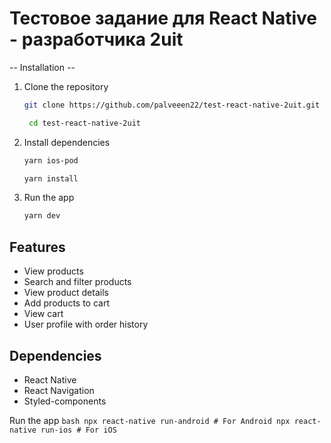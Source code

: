 # Тестовое задание для React Native - разработчика 2uit

-- Installation --

1. Clone the repository
    ```bash
    git clone https://github.com/palveeen22/test-react-native-2uit.git
    ```
   ```bash
    cd test-react-native-2uit
    ```

2. Install dependencies
    ```bash
    yarn ios-pod
    ```
    
    ```bash
    yarn install
    ```
3. Run the app
    ```bash
    yarn dev
    ```

## Features

- View products
- Search and filter products
- View product details
- Add products to cart
- View cart
- User profile with order history

## Dependencies

- React Native
- React Navigation
- Styled-components

Run the app
    ```bash
    npx react-native run-android # For Android
    npx react-native run-ios # For iOS
    ```
